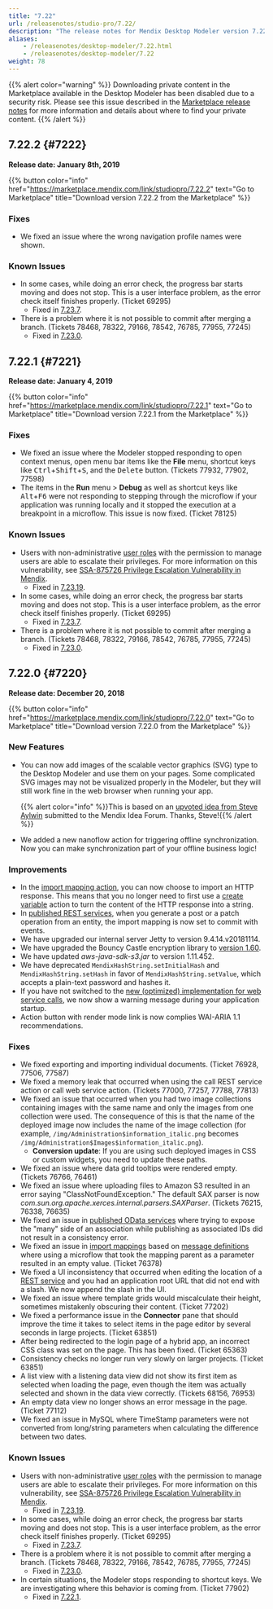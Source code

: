 ```yaml
---
title: "7.22"
url: /releasenotes/studio-pro/7.22/
description: "The release notes for Mendix Desktop Modeler version 7.22 (including all patches) with details on new features, bug fixes, and known issues."
aliases:
    - /releasenotes/desktop-modeler/7.22.html
    - /releasenotes/desktop-modeler/7.22
weight: 78
---
```


{{% alert color="warning" %}}
Downloading private content in the Marketplace available in the Desktop Modeler has been disabled due to a security risk. Please see this issue described in the [Marketplace release notes](/releasenotes/marketplace/#private-fix) for more information and details about where to find your private content.
{{% /alert %}}

## 7.22.2 {#7222}

**Release date: January 8th, 2019**

{{% button color="info" href="https://marketplace.mendix.com/link/studiopro/7.22.2" text="Go to Marketplace" title="Download version 7.22.2 from the Marketplace" %}}

### Fixes

* We fixed an issue where the wrong navigation profile names were shown.

### Known Issues

* In some cases, while doing an error check, the progress bar starts moving and does not stop. This is a user interface problem, as the error check itself finishes properly. (Ticket 69295)
    * Fixed in [7.23.7](/releasenotes/studio-pro/7.23/#69295).
* There is a problem where it is not possible to commit after merging a branch. (Tickets 78468, 78322, 79166, 78542, 76785, 77955, 77245)
    * Fixed in [7.23.0](/releasenotes/studio-pro/7.23/#78468).

## 7.22.1 {#7221}

**Release date: January 4, 2019**

{{% button color="info" href="https://marketplace.mendix.com/link/studiopro/7.22.1" text="Go to Marketplace" title="Download version 7.22.1 from the Marketplace" %}}

### Fixes

* <a id="77902"></a>We fixed an issue where the Modeler stopped responding to open context menus, open menu bar items like the **File** menu, shortcut keys like <kbd>Ctrl</kbd>+<kbd>Shift</kbd>+<kbd>S</kbd>, and the <kbd>Delete</kbd> button. (Tickets 77932, 77902, 77598) 
* The items in the **Run** menu > **Debug** as well as shortcut keys like <kbd>Alt</kbd>+<kbd>F6</kbd> were not responding to stepping through the microflow if your application was running locally and it stopped the execution at a breakpoint in a microflow. This issue is now fixed. (Ticket 78125)

### Known Issues

* Users with non-administrative [user roles](/refguide/user-roles/) with the permission to manage users are able to escalate their privileges. For more information on this vulnerability, see [SSA-875726 Privilege Escalation Vulnerability in Mendix](https://new.siemens.com/global/en/products/services/cert.html#SecurityPublications).
    * Fixed in [7.23.19](/releasenotes/studio-pro/7.23/#875726).
* In some cases, while doing an error check, the progress bar starts moving and does not stop. This is a user interface problem, as the error check itself finishes properly. (Ticket 69295)
    * Fixed in [7.23.7](/releasenotes/studio-pro/7.23/#69295).
* There is a problem where it is not possible to commit after merging a branch. (Tickets 78468, 78322, 79166, 78542, 76785, 77955, 77245)
    * Fixed in [7.23.0](/releasenotes/studio-pro/7.23/#78468).
    
## 7.22.0 {#7220}

**Release date: December 20, 2018**

{{% button color="info" href="https://marketplace.mendix.com/link/studiopro/7.22.0" text="Go to Marketplace" title="Download version 7.22.0 from the Marketplace" %}}

### New Features

* You can now add images of the scalable vector graphics (SVG) type to the Desktop Modeler and use them on your pages. Some complicated SVG images may not be visualized properly in the Modeler, but they will still work fine in the web browser when running your app.

    {{% alert color="info" %}}This is based on an [upvoted idea from Steve Aylwin](https://forum.mendixcloud.com/link/ideas/200) submitted to the Mendix Idea Forum. Thanks, Steve!{{% /alert %}}

* We added a new nanoflow action for triggering offline synchronization. Now you can make synchronization part of your offline business logic!

### Improvements

* In the [import mapping action](/refguide7/import-mapping-action/), you can now choose to import an HTTP response. This means that you no longer need to first use a [create variable](/refguide7/create-variable/) action to turn the content of the HTTP response into a string.
* In [published REST services](/refguide7/published-rest-services/), when you generate a post or a patch operation from an entity, the import mapping is now set to commit with events.
* We have upgraded our internal server Jetty to version 9.4.14.v20181114.
* We have upgraded the Bouncy Castle encryption library to [version 1.60](https://www.bouncycastle.org/latest_releases.html).
* We have updated *aws-java-sdk-s3.jar* to version 1.11.452.
* We have deprecated `MendixHashString.setInitialHash` and `MendixHashString.setHash` in favor of `MendixHashString.setValue`, which accepts a plain-text password and hashes it.
* If you have not switched to the [new (optimized) implementation for web service calls](/refguide7/project-settings/#web-service-calls), we now show a warning message during your application startup.
* Action button with render mode link is now complies WAI-ARIA 1.1 recommendations.

### Fixes

* <a id="76928"></a>We fixed exporting and importing individual documents. (Ticket 76928, 77506, 77587)
* <a id="77000"></a>We fixed a memory leak that occurred when using the call REST service action or call web service action. (Tickets 77000, 77257, 77788, 77813)
* We fixed an issue that occurred when you had two image collections containing images with the same name and only the images from one collection were used. The consequence of this is that the name of the deployed image now includes the name of the image collection (for example, `/img/Administration$information_italic.png` becomes `/img/Administration$Images$information_italic.png`). 
    * **Conversion update**: If you are using such deployed images in CSS or custom widgets, you need to update these paths.
* We fixed an issue where data grid tooltips were rendered empty. (Tickets 76766, 76461)
* We fixed an issue where uploading files to Amazon S3 resulted in an error saying "ClassNotFoundException." The default SAX parser is now *com.sun.org.apache.xerces.internal.parsers.SAXParser*. (Tickets 76215, 76338, 76635)
* We fixed an issue in [published OData services](/refguide7/published-odata-services/) where trying to expose the "many" side of an association while publishing as associated IDs did not result in a consistency error.
* We fixed an issue in [import mappings](/refguide7/import-mappings/) based on [message definitions](/refguide7/message-definitions/) where using a microflow that took the mapping parent as a parameter resulted in an empty value. (Ticket 76378)
* We fixed a UI inconsistency that occurred when editing the location of a [REST service](/refguide7/published-rest-service/) and you had an application root URL that did not end with a slash. We now append the slash in the UI.
* We fixed an issue where template grids would miscalculate their height, sometimes mistakenly obscuring their content. (Ticket 77202)
* We fixed a performance issue in the **Connector** pane that should improve the time it takes to select items in the page editor by several seconds in large projects. (Ticket 63851)
* After being redirected to the login page of a hybrid app, an incorrect CSS class was set on the page. This has been fixed. (Ticket 65363)
* Consistency checks no longer run very slowly on larger projects. (Ticket 63851)
* A list view with a listening data view did not show its first item as selected when loading the page, even though the item was actually selected and shown in the data view correctly. (Tickets 68156, 76953)
* An empty data view no longer shows an error message in the page. (Ticket 77112)
* We fixed an issue in MySQL where TimeStamp parameters were not converted from long/string parameters when calculating the difference between two dates.

### Known Issues

* Users with non-administrative [user roles](/refguide/user-roles/) with the permission to manage users are able to escalate their privileges. For more information on this vulnerability, see [SSA-875726 Privilege Escalation Vulnerability in Mendix](https://new.siemens.com/global/en/products/services/cert.html#SecurityPublications).
    * Fixed in [7.23.19](/releasenotes/studio-pro/7.23/#875726).
* In some cases, while doing an error check, the progress bar starts moving and does not stop. This is a user interface problem, as the error check itself finishes properly. (Ticket 69295)
    * Fixed in [7.23.7](/releasenotes/studio-pro/7.23/#69295).
* There is a problem where it is not possible to commit after merging a branch. (Tickets 78468, 78322, 79166, 78542, 76785, 77955, 77245)
    * Fixed in [7.23.0](/releasenotes/studio-pro/7.23/#78468).
* In certain situations, the Modeler stops responding to shortcut keys. We are investigating where this behavior is coming from. (Ticket 77902)
    * Fixed in [7.22.1](#77902).
